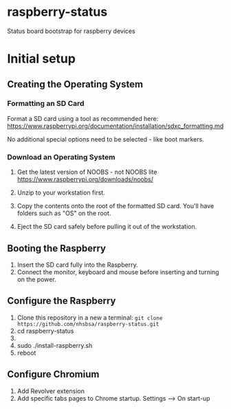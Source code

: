 # raspberry-status
Status board bootstrap for raspberry devices

# Initial setup
## Creating the Operating System
### Formatting an SD Card
Format a SD card using a tool as recommended here:
https://www.raspberrypi.org/documentation/installation/sdxc_formatting.md

No additional special options need to be selected - like boot markers.

### Download an Operating System
1. Get the latest version of NOOBS - not NOOBS lite
https://www.raspberrypi.org/downloads/noobs/

2. Unzip to your workstation first.
3. Copy the contents onto the root of the formatted SD card. You'll have folders such as "OS" on the root.
4. Eject the SD card safely before pulling it out of the workstation.

## Booting the Raspberry
1. Insert the SD card fully into the Raspberry.
2. Connect the monitor, keyboard and mouse before inserting and turning on the power.

## Configure the Raspberry
1. Clone this repository in a new a terminal:
```git clone https://github.com/nhsbsa/raspberry-status.git```
2. cd raspberry-status
3. 
3. sudo ./install-raspberry.sh
4. reboot

## Configure Chromium
1. Add Revolver extension
2. Add specific tabs pages to Chrome startup. Settings --> On start-up